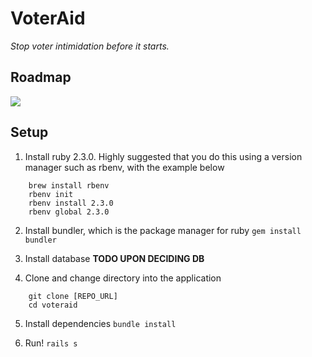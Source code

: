 # VoterAid

*Stop voter intimidation before it starts.*

## Roadmap

![](https://cloud.githubusercontent.com/assets/3597934/21071690/99a72dc4-be5d-11e6-94bf-e93fbba36e02.JPG)


## Setup
1. Install ruby 2.3.0. Highly suggested that you do this using a version manager such as rbenv, with the example below
```
    brew install rbenv
    rbenv init
    rbenv install 2.3.0
    rbenv global 2.3.0
```

2. Install bundler, which is the package manager for ruby 
`gem install bundler`

3. Install database **TODO UPON DECIDING DB**

4. Clone and change directory into the application
```
    git clone [REPO_URL]
    cd voteraid
```

5. Install dependencies
`bundle install`

6. Run!
`rails s`
